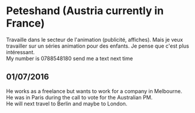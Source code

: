 # Peteshand (Austria currently in France)
Travaille dans le secteur de l'animation (publicité, affiches). Mais je veux travailler sur un séries animation pour des enfants. Je pense que c'est plus intéressant.   
My number is 0788548180 send me a text next time

## 01/07/2016
He works as a freelance but wants to work for a company in Melbourne.  
He was in Paris during the call to vote for the Australian PM.  
He will next travel to Berlin and maybe to London.  
